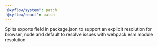 ```yaml
---
'@xyflow/system': patch
'@xyflow/react': patch
---
```


Splits exports field in package.json to support an explicit resolution for browser, node and default to resolve issues with webpack esm module resolution.
